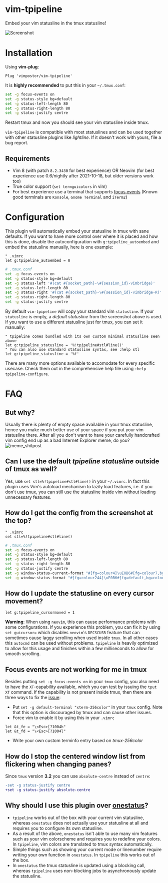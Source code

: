# vim-tpipeline

Embed your vim statusline in the tmux statusline!

![Screenshot](https://user-images.githubusercontent.com/21310755/106371530-bdacd780-6365-11eb-8d98-1df0eb3830f1.png)
# Installation

Using **vim-plug**:

```vim
Plug 'vimpostor/vim-tpipeline'
```

It is **highly recommended** to put this in your `~/.tmux.conf`:

```bash
set -g focus-events on
set -g status-style bg=default
set -g status-left-length 80
set -g status-right-length 80
set -g status-justify centre
```

Restart tmux and now you should see your vim statusline inside tmux.

`vim-tpipeline` is compatible with most statuslines and can be used together with other statusline plugins like *lightline*. If it doesn't work with yours, file a bug report.

## Requirements

- Vim 8 (with patch `8.2.3430` for best experience) OR Neovim (for best experience use 0.6/nightly after 2021-10-18, but older versions work too)
- True color support (`set termguicolors` in vim)
- For best experience use a terminal that supports [focus events](https://invisible-island.net/xterm/ctlseqs/ctlseqs.html#h3-FocusIn_FocusOut) (Known good terminals are `Konsole`, `Gnome Terminal` and `iTerm2`)

# Configuration

This plugin will automatically embed your statusline in tmux with sane defaults.
If you want to have more control over where it is placed and how this is done, disable the autoconfiguration with `g:tpipeline_autoembed` and embed the statusline manually, here is one example:

```vim
" .vimrc
let g:tpipeline_autoembed = 0
```

```bash
# .tmux.conf
set -g focus-events on
set -g status-style bg=default
set -g status-left '#(cat #{socket_path}-\#{session_id}-vimbridge)'
set -g status-left-length 80
set -g status-right '#(cat #{socket_path}-\#{session_id}-vimbridge-R)'
set -g status-right-length 80
set -g status-justify centre
```

By default `vim-tpipeline` will copy your standard vim `statusline`. If your `statusline` is empty, a *default statusline* from the screenshot above is used.
If you want to use a different statusline just for tmux, you can set it manually:

```vim
" tpipeline comes bundled with its own custom minimal statusline seen above
let g:tpipeline_statusline = '%!tpipeline#stl#line()'
" You can also use standard statusline syntax, see :help stl
let g:tpipeline_statusline = '%f'
```

There are many more options available to accomodate for every specific usecase. Check them out in the comprehensive help file using `:help tpipeline-configure`.

# FAQ

## But why?

Usually there is plenty of empty space available in your tmux statusline, hence you make much better use of your space if you put your vim statusline there.
After all you don't want to have your carefully handcrafted vim config end up as a bad Internet Explorer meme, do you?
![meme_shitpost](https://user-images.githubusercontent.com/21310755/108243701-a71cc380-714e-11eb-9274-bc1cdb3590af.png)


## Can I use the default *tpipeline statusline* outside of tmux as well?

Yes, use `set stl=%!tpipeline#stl#line()` in your `~/.vimrc`. In fact this plugin uses *Vim*'s autoload mechanism to lazily load features, i.e. if you don't use tmux, you can still use the statusline inside vim without loading unnecessary features.

## How do I get the config from the screenshot at the top?

```vim
" .vimrc
set stl=%!tpipeline#stl#line()
```

```bash
# .tmux.conf
set -g focus-events on
set -g status-style bg=default
set -g status-left-length 80
set -g status-right-length 80
set -g status-justify centre
set -g window-status-current-format "#[fg=colour4]\uE0B6#[fg=colour7,bg=colour4]#{?window_zoomed_flag,#[fg=yellow]🔍,}#W#[fg=colour4,bg=default]\uE0B4"
set -g window-status-format "#[fg=colour244]\uE0B6#[fg=default,bg=colour244]#W#[fg=colour244,bg=default]\uE0B4"
```

## How do I update the statusline on every cursor movement?

```vim
let g:tpipeline_cursormoved = 1
```
**Warning**: When using `neovim`, this can cause performance problems with some configurations. If you experience this problem, you can fix it by using `set guicursor=` which disables `neovim`'s `DECSCUSR` feature that can sometimes cause laggy scrolling when used inside `tmux`.
In all other cases this `autocmd` can be used without problems. `tpipeline` is heavily optimized to allow for this usage and finishes within a few milliseconds to allow for smooth scrolling.

## Focus events are not working for me in tmux

Besides putting `set -g focus-events on` in your `tmux` config, you also need to have the `XT`-capability available, which you can test by issuing the `tput XT` command. If the capability is not present inside tmux, then there are three ways to fix the [issue](https://github.com/tmux/tmux/issues/2606):

- Put `set -g default-terminal "xterm-256color"` in your `tmux` config. Note that this option is discouraged by tmux and can cause other issues.
- Force vim to enable it by using this in your `.vimrc`
```vim
let &t_fe = "\<Esc>[?1004h"
let &t_fd = "\<Esc>[?1004l"
```
- Write your own custom terminfo entry based on *tmux-256color*

## How do I stop the centered window list from flickering when changing panes?

Since `tmux` version **3.2** you can use `absolute-centre` instead of `centre`:
```diff
-set -g status-justify centre
+set -g status-justify absolute-centre
```

## Why should I use this plugin over [onestatus](https://github.com/narajaon/onestatus)?

- `tpipeline` works out of the box with your current vim statusline, whereas `onestatus` does not actually use your statusline at all and requires you to configure its own statusline.
- As a result of the above, `onestatus` isn't able to use many vim features such as your vim colorscheme and requires you to redefine your colors. In `tpipeline`, vim colors are translated to tmux syntax automatically.
- Simple things such as showing your current mode or linenumber require writing your own function in `onestatus`. In `tpipeline` this works out of the box.
- In `onestatus` the tmux statusline is updated using a blocking call, whereas `tpipeline` uses non-blocking jobs to asynchronously update the statusline.
